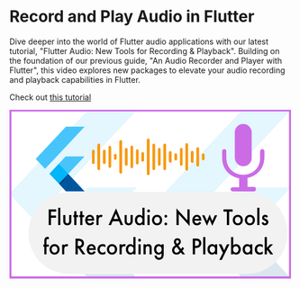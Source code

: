 # Record and Play Audio in Flutter

Dive deeper into the world of Flutter audio applications with our latest tutorial, "Flutter Audio: New Tools for Recording & Playback". Building on the foundation of our previous guide, "An Audio Recorder and Player with Flutter", this video explores new packages to elevate your audio recording and playback capabilities in Flutter.

Check out [this tutorial](https://youtu.be/32SL_gxH7t4)

<img src="audio.png" width="500" height="300">
